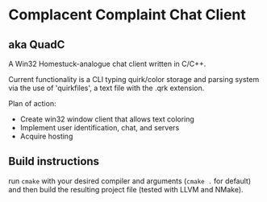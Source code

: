 # Complacent Complaint Chat Client
## aka QuadC
A Win32 Homestuck-analogue chat client written in C/C++.

Current functionality is a CLI typing quirk/color storage and parsing system via the use of 'quirkfiles', a text file with the .qrk extension.

Plan of action:
  * Create win32 window client that allows text coloring
  * Implement user identification, chat, and servers
  * Acquire hosting

## Build instructions
run `cmake` with your desired compiler and arguments (`cmake .` for default) and then build the resulting project file (tested with LLVM and NMake).
